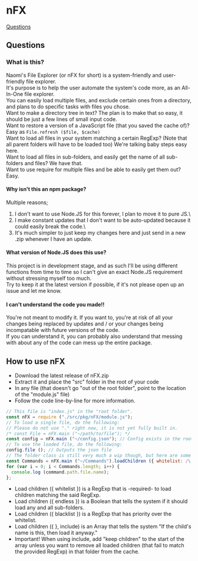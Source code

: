 # nFX
[Questions](https://github.com/NaomixNemo/nFX/tree/alpha#questions)

## Questions
### What is this?
Naomi's File Explorer (or nFX for short) is a system-friendly and user-friendly file explorer.\
It's purpose is to help the user automate the system's code more, as an All-In-One file explorer.\
You can easily load multiple files, and exclude certain ones from a directory, and plans to do specific tasks with files you chose.\
Want to make a directory tree in text? The plan is to make that so easy, it should be just a few lines of small input code.\
Want to restore a version of a JavaScript file (that you saved the cache of)? Easy as `File.refresh ($file, $cache)`\
Want to load all files in your system matching a certain RegExp? (Note that all parent folders will have to be loaded too) We're talking baby steps easy here.\
Want to load all files in sub-folders, and easily get the name of all sub-folders and files? We have that.\
Want to use require for multiple files and be able to easily get them out? Easy.

#### Why isn't this an npm package?
Multiple reasons;
1. I don't want to use Node.JS for this forever, I plan to move it to pure JS.\
2. I make constant updates that I don't want to be auto-updated because it could easily break the code.\
3. It's much simpler to just keep my changes here and just send in a new .zip whenever I have an update.

#### What version of Node.JS does this use?
This project is in development stage, and as such I'll be using different functions from time to time so I can't give an exact Node.JS requirement without stressing myself too much.\
Try to keep it at the latest version if possible, if it's not please open up an issue and let me know.

#### I can't understand the code you made!!
You're not meant to modify it. If you want to, you're at risk of all your changes being replaced by updates and / or your changes being incompatable with future versions of the code.\
If you can understand it, you can probably also understand that messing with about any of the code can mess up the entire package.

## How to use nFX
- Download the latest release of nFX.zip
- Extract it and place the "src" folder in the root of your code
- In any file (that doesn't go "out of the root folder", point to the location of the "module.js" file)
- Follow the code line-by-line for more information.
```js
// This file is "index.js" in the "root folder".
const nFX = require ("./src/pkg/nFX/module.js");
// To load a single file, do the following:
// Please do not use "." right now, it is not yet fully built in.
/* const File = nFX.main ("~/path/to/file"); */
const config = nFX.main ("~/config.json"); // Config exists in the root folder as "config.json"
// To use the loaded file, do the following:
config.file (); // Outputs the json file
// The folder class is still very much a wip though, but here are some examples
const Commands = nFX.main ("~/Commands").loadChildren ({ whitelist: /\.js$/, endless: true });
for (var i = 0; i < Commands.length; i++) {
  console.log (command.path.file.name);
};
```
- Load children ({ whitelist }) is a RegExp that is -required- to load children matching the said RegExp.
- Load children ({ endless }) is a Boolean that tells the system if it should load any and all sub-folders.
- Load children ({ blacklist }) is a RegExp that has priority over the whitelist.
- Load children ({ }, include) is an Array that tells the system "If the child's name is this, then load it anyway."
- Important! When using include, add "keep children" to the start of the array unless you want to remove all loaded children (that fail to match the provided RegExp) in that folder from the cache.
